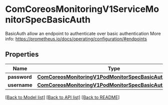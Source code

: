 # ComCoreosMonitoringV1ServiceMonitorSpecBasicAuth

BasicAuth allow an endpoint to authenticate over basic authentication More info: https://prometheus.io/docs/operating/configuration/#endpoints
## Properties
Name | Type | Description | Notes
------------ | ------------- | ------------- | -------------
**password** | [**ComCoreosMonitoringV1PodMonitorSpecBasicAuthPassword**](ComCoreosMonitoringV1PodMonitorSpecBasicAuthPassword.md) |  | [optional] 
**username** | [**ComCoreosMonitoringV1PodMonitorSpecBasicAuthUsername**](ComCoreosMonitoringV1PodMonitorSpecBasicAuthUsername.md) |  | [optional] 

[[Back to Model list]](../README.md#documentation-for-models) [[Back to API list]](../README.md#documentation-for-api-endpoints) [[Back to README]](../README.md)


